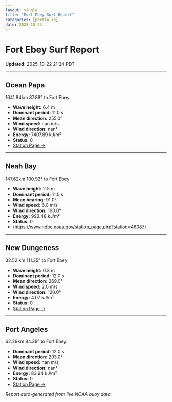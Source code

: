 ```yaml
---
layout: single
title: "Fort Ebey Surf Report"
categories: [portfolio]
date: 2025-10-23
---
```


# Fort Ebey Surf Report
**Updated:** 2025-10-22 21:24 PDT

---

## Ocean Papa 
1641.84km 87.88° to Fort Ebey
- **Wave height:** 6.4 m  
- **Dominant period:** 11.0 s  
- **Mean direction:** 255.0°  
- **Wind speed:** nan m/s  
- **Wind direction:** nan°  
- **Energy:** 7407.89 kJ/m²  
- **Status:** 0  
- [Station Page →](https://www.ndbc.noaa.gov/station_page.php?station=46246)

---

## Neah Bay 
147.62km 100.92° to Fort Ebey

- **Wave height:** 2.5 m  
- **Dominant period:** 11.0 s  
- **Mean bearing:** 91.0°  
- **Wind speed:** 6.0 m/s  
- **Wind direction:** 160.0°  
- **Energy:** 993.48 kJ/m²  
- **Status:** 0  
- (https://www.ndbc.noaa.gov/station_page.php?station=46087)

---

## New Dungeness 
32.52 km 111.35° to Fort Ebey 

- **Wave height:** 0.3 m  
- **Dominant period:** 12.0 s  
- **Mean direction:** 269.0°  
- **Wind speed:** 2.0 m/s  
- **Wind direction:** 120.0°  
- **Energy:** 4.07 kJ/m²  
- **Status:** 0  
- [Station Page →](https://www.ndbc.noaa.gov/station_page.php?station=46088)

---

## Port Angeles 
62.29km 84.38° to Fort Ebey 
- **Dominant period:** 12.0 s  
- **Mean direction:** 293.0°  
- **Wind speed:** nan m/s  
- **Wind direction:** nan°  
- **Energy:** 83.94 kJ/m²  
- **Status:** 0  
- [Station Page →](https://www.ndbc.noaa.gov/station_page.php?station=46267)

*Report auto-generated from live NOAA buoy data.*
